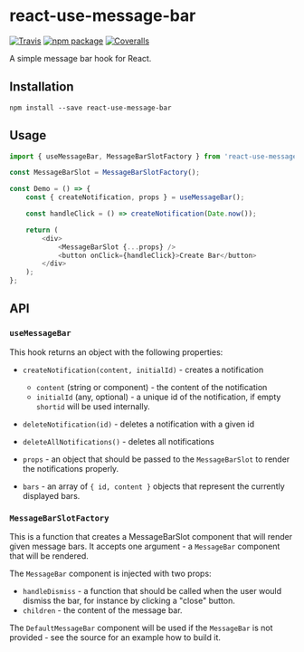 # react-use-message-bar

[![Travis][build-badge]][build]
[![npm package][npm-badge]][npm]
[![Coveralls][coveralls-badge]][coveralls]

A simple message bar hook for React.

## Installation

```
npm install --save react-use-message-bar
```

## Usage

```js
import { useMessageBar, MessageBarSlotFactory } from 'react-use-message-bar';

const MessageBarSlot = MessageBarSlotFactory();

const Demo = () => {
	const { createNotification, props } = useMessageBar();

	const handleClick = () => createNotification(Date.now());

	return (
		<div>
			<MessageBarSlot {...props} />
			<button onClick={handleClick}>Create Bar</button>
		</div>
	);
};
```


## API

### `useMessageBar`

This hook returns an object with the following properties:

- `createNotification(content, initialId)` - creates a notification
  - `content` (string or component) - the content of the notification
  - `initialId` (any, optional) - a unique id of the notification, if empty `shortid` will be used internally.

- `deleteNotification(id)` - deletes a notification with a given id

- `deleteAllNotifications()` - deletes all notifications

- `props` - an object that should be passed to the `MessageBarSlot` to render the notifications properly.

- `bars` - an array of `{ id, content }` objects that represent the currently displayed bars.

### `MessageBarSlotFactory`

This is a function that creates a MessageBarSlot component that will render given message bars. It accepts one argument - a `MessageBar` component that will be rendered.

The `MessageBar` component is injected with two props:
  - `handleDismiss` - a function that should be called when the user would dismiss the bar, for instance by clicking a "close" button.
  - `children` - the content of the message bar.

The `DefaultMessageBar` component will be used if the `MessageBar` is not provided - see the source for an example how to build it.


[build-badge]: https://travis-ci.org/intercaetera/react-use-message-bar.svg?branch=master
[build]: https://travis-ci.org/intercaetera/react-use-message-bar

[npm-badge]: https://img.shields.io/npm/v/react-use-message-bar.png?style=flat-square
[npm]: https://www.npmjs.org/package/react-use-message-bar

[coveralls-badge]: https://coveralls.io/repos/github/intercaetera/react-use-message-bar/badge.svg?branch=master
[coveralls]: https://coveralls.io/github/intercaetera/react-use-message-bar
